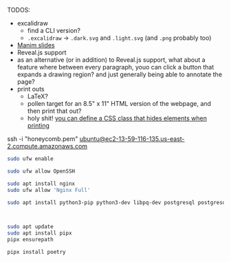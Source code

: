 
TODOS:
- excalidraw
  - find a CLI version?
  - `.excalidraw` -> `.dark.svg` and `.light.svg` (and `.png` probably too)
- [Manim slides](https://manim-slides.eertmans.be/latest/)
- Reveal.js support
- as an alternative (or in addition) to Reveal.js support, what about a feature where between every paragraph, youo can click a button that expands a drawing region? and just generally being able to annotate the page?
- print outs
  - LaTeX?
  - pollen target for an 8.5" x 11" HTML version of the webpage, and then print that out?
  - holy shit! [you can define a CSS class that hides elements when printing](https://stackoverflow.com/a/55169528)



ssh -i "honeycomb.pem" ubuntu@ec2-13-59-116-135.us-east-2.compute.amazonaws.com

```sh
sudo ufw enable

sudo ufw allow OpenSSH

sudo apt install nginx
sudo ufw allow 'Nginx Full'

sudo apt install python3-pip python3-dev libpq-dev postgresql postgresql-contrib nginx gunicorn curl



sudo apt update
sudo apt install pipx
pipx ensurepath

pipx install poetry





```
